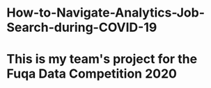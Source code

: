 # How-to-Navigate-Analytics-Job-Search-during-COVID-19
# This is my team's project for the Fuqa Data Competition 2020

